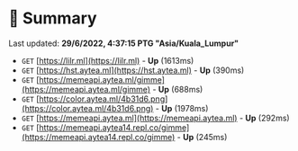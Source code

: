 # 📖 Summary
Last updated: **29/6/2022, 4:37:15 PTG "Asia/Kuala_Lumpur"**

- `GET` [https://lilr.ml](https://lilr.ml) - **Up** (1613ms)
- `GET` [https://hst.aytea.ml](https://hst.aytea.ml) - **Up** (390ms)
- `GET` [https://memeapi.aytea.ml/gimme](https://memeapi.aytea.ml/gimme) - **Up** (688ms)
- `GET` [https://color.aytea.ml/4b31d6.png](https://color.aytea.ml/4b31d6.png) - **Up** (1978ms)
- `GET` [https://memeapi.aytea.ml](https://memeapi.aytea.ml) - **Up** (292ms)
- `GET` [https://memeapi.aytea14.repl.co/gimme](https://memeapi.aytea14.repl.co/gimme) - **Up** (245ms)
